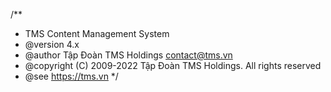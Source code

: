 /**
 * TMS Content Management System
 * @version 4.x
 * @author Tập Đoàn TMS Holdings <contact@tms.vn>
 * @copyright (C) 2009-2022 Tập Đoàn TMS Holdings. All rights reserved
 * @see https://tms.vn
 */
